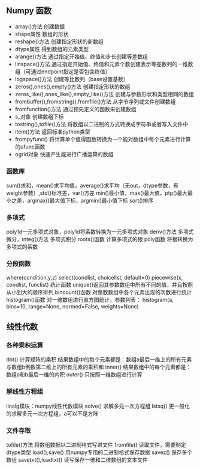 

## Numpy 函数

*  array()方法 创建数据
*  shape属性 数组的形状
*  reshape()方法 创建指定形状的新数组
*  dtype属性 得到数组的元素类型
*  arange()方法 通过指定开始值、终值和步长创建等差数组
*  linspace()方法 通过指定开始值、终值和元素个数创建表示等差数列的一维数组（可通过endpoint指定是否包含终值）
*  logspace()方法 创建等比数列（base设置基数）
*  zeros(),ones(),empty()方法 创建指定形状的数组
*  zeros_like(),ones_like(),empty_like()方法 创建与参数形状和类型相同的数组
*  frombuffer(),fromstring(),fromfile()方法 从字节序列或文件创建数组
*  fromfunction()方法 通过预先定义的函数来创建数组
*  s_对象 创建数组下标
*  tostring(),tofile()方法 将数组以二进制的方式转换成字符串或者写入文件中
*  item()方法 返回标准python类型
*  frompyfunc() 将计算单个值得函数转换为一个能对数组中每个元素进行计算的ufunc函数
*  ogrid对象 快速产生能进行广播运算的数组


### 函数库

sum()求和，mean()求平均值，average()求平均（无out，dtype参数，有weight参数）,std()标准差，var()方差
min()最小值，max()最大值，ptp()最大最小之差，argmax()最大值下标，argmin()最小值下标
sort()排序


### 多项式

poly1d一元多项式对象，poly1d将系数转换为一元多项式对象
deriv()方法 多项式微分，integ()方法 多项式积分
roots()函数 计算多项式的根
poly函数 将根转换为多项式的系数

### 分段函数

where(condition,y,z)
select(condlist, choicelist, default=0)
piecewise(x, condlist, funclist)
统计函数
unique()返回其参数数组中所有不同的值，并且按照从小到大的顺序排列
bincount()函数 对整数数组中各个元素出现的次数进行统计
histogram()函数 对一维数组进行直方图统计，参数列表：
histogram(a, bins=10, range=None, normed=False, weights=None)

## 线性代数

### 各种乘积运算

dot() 计算矩阵的乘积
结果数组中的每个元素都是：数组a最后一维上的所有元素与数组b倒数第二维上的所有元素的乘积和
inner()
结果数组中的每个元素都是：数组a和b最后一维的内积
outer() 只按照一维数组进行计算

### 解线性方程组

linalg模块：numpy线性代数模块
solve() 求解多元一次方程组
lstsq() 更一般化的求解多元一次方程组，a可以不是方阵

### 文件存取

tofile()方法 将数组数据以二进制格式写进文件
fromfile() 读取文件，需要制定dtype类型
load(),save() 用numpy专用的二进制格式保存数据
savez() 保存多个数组
savetxt(),loadtxt() 读写保存一维和二维数组的文本文件